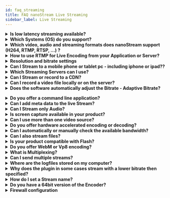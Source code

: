 ```yaml
---
id: faq_streaming
title: FAQ nanoStream Live Streaming
sidebar_label: Live Streaming
---
```


<details><summary><strong>Is low latency streaming available?</strong></summary>

Yes, our nanoStream Cloud software and services support low latency live streaming, on any HTML5 browser with a global scale.

> **NOTES** 
> - End-to-end latency is dependent on all components in the workflow: capture, live encoder, upstream, server/cloud, downstream, player.
> - Latency is primarily based on stream buffers and streaming protocols used. Buffers can happen on all parts of a stream, encoder, streamer, server, CDN and player.
> - The new [nanoStream H5Live player](http://nanocosmos.de/h5live) part of nanoStream Cloud can be used for plugin-free, browser-based low latency playback.
> - The new [nanoStream Webcaster](http://nanocosmos.de/webrtc) broadcaster part of nanoStream Cloud can be used for plugin-free, browser-based low latency broadcast (live encoding).

See also [here](https://www.nanocosmos.de/v4/documentation/live_video_encoder_-_low_latency).

</details>

<details><summary><strong>Which Systems (OS) do you support?</strong></summary>

nanoStream Apps and SDKs are available for different platforms:

- nanoStream Apps/SDKs for Windows, MacOS, iOS, Android
- nanoStream Webcaster broadcaster for all WebRTC-enabled browsers
- nanoStream H5Live Player for all HTML5 browsers (desktop and mobile)

</details>

<details><summary><strong>Which video, audio and streaming formats does nanoStream support (H264, RTMP, RTSP, ...) ?</strong></summary>

**nanocosmos supports the following Streaming formats:**

*** Ingest/Upstream from Live Sources:

- RTMP with H264 Video and AAC Audio (nanoStream Apps/SDKs or 3rd party software/hardware)
- nanoStream Webcaster (browser based)
- SRT 
- Other formats upon request, e.g. RTSP, H265, VP9

*** Playback/Downstream:

- H5Live (unique live streaming with ultra-low-latencyy on all browsers)
- HLS (ultra-low latency based on H5Live)
- RTMP

For plugin-free operation and mobile devices, the built-in hardware codecs are supported (H264 Video, AAC Audio).

**** Other platforms / native

The following formats are supported for some platforms only upon request (Windows):
- RTSP (server mode without streaming server)
- UDP-TS / MPEG2-TS (point-to-point and Multicast)
- MPEG-2 Video, including IMX and XDCAM-HD
- MP4 
- MPEG-PS and TS
- MXF

</details>

<details><summary><strong>How to use RTMP for Live Encoding from your Application or Server?</strong></summary>

RTMP is originally developed for live streaming with the Flash player. It is not suitable or recommended for playback.
 However, RTMP is still a valid and suitable format for live encoding and broadcast from your camera source. Most Live Encoder software, hardware and servers support RTMP.

### RTMP Structure
RTMP is based on the following URL format:

```
rtmp://servername:port/application/streamname
```
The port is optional and `1935` by default.

Example to stream to nanoStream Cloud:
```
rtmp:/bintu-stream.nanocosmos.de/live/XXXX-YYYY
```
The “rtmp application” is “live”, the “stream name” is XXXX-YYYY

Sometimes the RTMP URL is split into the base URL and the stream name like this:
```
URL: rtmp:/bintu-stream.nanocosmos.de/live
Stream Name: XXXX-YYYY
```
With nanoStream Cloud, you get this information with the bintu API or dashboard (https://bintu.nanocosmos.de).

Some software and server applications require a username and password. This rtmp-specific proprietary information is not support by nanoStream Cloud. By default, you do not need username and password. For adding security, you can use web hooks and tokens. See separate docs.

-----
### Playback
RTMP Playback has been supported by the Flash player in Browsers, which is now outdated. Some native apps still support RTMP playback. For a better user experience, we recommend using our nanoStream H5Live player running on all HTML5 browsers.
</details>

<details><summary><strong>Resolution and bitrate settings</strong></summary>

The primary quality impact is done by the pixel resolution (e.g. `1280×720`) and the video encoder bitrate.

> **NOTE:** 
> - For live streams, a constant pixel resolution is required, as most streaming and playback environments do not support changing resolutions.
> - Video Encoding Quality is very much dependent on the content! Static content with little movement and structure is much better to compress than moving content.
> - Mobile networks have limited bandwidth and usually lead to a quality impact of a stream. If you set a high bitrate which cannot be delivered through the network, you will get buffering impacts.

The choice of the resolution and bitrate is highly dependent on your requirements and expected quality results. There are different options to choose from, you can always adjust settings according to your needs.

It is highly recommended to run your own tests based on typical content, and approve by your own quality expectations.

**Here is some general information:**

- Standard resolutions: `640×480 (4:3)` or `640×360 (16:9)`, up to `720×576 (4:3)`. <br> *Recommended bitrate:* min. `300-500 kBits/s` for medium quality, `1000 kBit/s` for high quality
- HD resolution: `1280×720 (=720p)`. <br>*Recommended bitrates:* `600-1000 kBits/s` for low/medium quality,  `1000-2000 kBits/s` for high quality
- Full HD: `1920×1080`,  `2-3 MBit/s` and higher
- 4K: up to `3820×2048`, min `6 MBit/s`
- you should configure the camera in the max. resolution you would like to use for streaming
- it never makes sense to up-scale video
- Full HD takes a lot CPU and bandwidth
- for live streaming HD `720` is probably preferrable to `1080`

*Also see the recommendations by Apple, Youtube, Vimeo and Adobe*
- [Apple](https://developer.apple.com/library/ios/technotes/tn2224/_index.html) 
- [Youtube](http://support.google.com/youtube/bin/answer.py?hl=en&answer=1722171) 
- [Vimeo](http://vimeo.com/help/compression) 
- [Adobe](http://www.adobe.com/devnet/adobe-media-server/articles/dynstream_live/popup.html)

-----

### Data Traffic
Data traffic usage is dependent on the overall bitrate sent from the encoder, plus the bitrate received for every viewer. Total traffic usage can be calculated per hour from the bitrate: `bitrate/s * 3600 / 8 = x bytes/h`

**Examples**

*500 kBits/s:*  `500 * 3600 / 8 = 225 MB / hour`

*1000 kBits/s:* `1000 * 3600 / 8 = 450 MB / hour`
</details>

<details><summary><strong>Can I Stream to a mobile phone or tablet pc - including iphone or ipad??</strong></summary>

Streaming to Mobile Devices is simple with nanoStream.

iOS requires `H.264` video and `AAC` audio, which is used by default in nanoStream.

### ENCODER SETTINGS
Video and Audio format should be `H.264` and `AAC`.

Video Encoding Profile can either “`Baseline`”, “`Main`” or “`High`”, dependent on the playback device support.

In earlier iOS revisions, only “`Baseline`” profile worked. Later versions also support Main and High Profiles.

### OUTPUT STREAMING URL
#### H5Live
The unique nanoStream h5Live player supports live playback with ultra-low-latency on all HTML5 browsers. Live Playback in iOS devices requires `HLS` support (“HTTP Live Streaming”).

#### RTMP
Encoder URL: Live URL + Stream Name:

`rtmp://<server>:1935/live+myStream` or `rtmp://<server>:80/live+myStream`

Playback URL on iOS Devices:
iOS support the `HLS` format only with a “playlist.m3u8” played over http or https.

The generic format is:

```http://[server-ip-address]:1935/live/myStream/playlist.m3u8```
> **NOTE:** You should use the H5Live player Javascript library and not directly access this URL.

See additional documentation about nanoStream Cloud and H5Live Server and Player.
</details>

<details><summary><strong>Which Streaming Servers can I use?</strong></summary>

nanoStream LiveVideoEncoder works best in combination with nanoStream Cloud or nanoStream Server software.

nanoStream Cloud offers the best end-to-end user experience for low-latency live streaming worldwide. It includes the unique H5Live player software for all HTML5 browsers.

Additionally, many third party servers or CDN may work, like Akamai, Adobe, Youtube.live, Facebook.live
</details>

<details><summary><strong>Can I Stream or record to a CDN?</strong></summary>

nanoStream Cloud can be used as a low-latency CDN for your interactive live streams. Other CDNs may also work based on RTMP publishing (Akamai, Limelight, Youtube Live, Facebook Live, and more.)
</details>

<details><summary><strong>Can I record a video file locally or on the server?</strong></summary>

Yes, you can either record to a file instead of streaming to a server or stream and record simultaneously. Supported file formats depend on the platform you are working. Usually `MP4` is supported and recommended on all platforms.

- To stream only to file you can set the output url to e.g. `“c:\temp\h264.mp4”`.
- To stream to a server and a file, set the output url for the server and set the output url 2 to e.g. `“c:\temp\h264.mp4”`. by using the DestinationURL2 property or use SetOutputConf() (for an example see [here](https://www.nanocosmos.de/v4/documentation/how_to_stream_to_multiple_urls))

On some nanoStream platforms, it is possible to encode and stream with different quality levels the same time (e.g. Windows, iOS).

It is possible to record a local HiRes / HD file while streaming with low resolutions.

This is also possible in mobile encoders on iOS and Android. Please contact us for details.

-----
#### Is local encoding and recording continued if the internet connection is dropped?

This feature depends on the platform. On Windows, if the option “UseInternalReconnect” is enabled, the local encoding and recording is continued, even if the internet connection is dropped. As of nanoStream version 3.0 this option is enabled by default. See [here](https://www.nanocosmos.de/v4/documentation/live_video_encoder_-_rtmp_reconnect#using_reconnection_to_keep_the_encoder_running) for detailed explanation.

(deprecated:) * configure the server to record the incoming stream, for documentation see [here](https://www.nanocosmos.de/v4/documentation/live_video_encoder_-_server_recording)
</details>

<details><summary><strong>Does the software automatically adjust the Bitrate - Adaptive Bitrate?</strong></summary>

The nanoStream Live Encoder Software has this feature for streams to adjust the bitrate to the existing bandwidth for the rtmp upstream.

See [general information here](https://www.nanocosmos.de/v4/documentation/live_video_encoder_-_adaptive_bitrate) and [plugin information here](https://www.nanocosmos.de/v4/documentation/live_video_encoder_-_plugin_integration_api) for how to enable the adaptive bitrate on the application and nanoStream API level.

[See here for a DirectShow description to dynamically set the bit rate.](https://www.nanocosmos.de/v4/documentation/directshow-adaptive_bitrate)</details>

<details><summary><strong>Do you offer a command line application?</strong></summary>
Yes, a command line encoder is available for both Windows and MacOS.

The command line application has all the features of the nanoStream plugin.
Some settings can be set with command line arguments. All settings can be configured with xml profiles, similar to FMLE.

Note that the mac command line app (like the mac plugin) does not support all features of the win command line app.
</details>

<details><summary><strong>Can I add meta data to the live Stream?</strong></summary>

Yes, you can use the nanoStream or DirectShow API to add Meta Data information to a live RTMP stream. Meta data is partly supported by nanoStream H5Live.

[Here is some info for the Windows version](https://www.nanocosmos.de/v4/documentation/live_video_encoder_-_rtmp_metadata)
</details>

<details><summary><strong>Can I Stream only Audio?</strong></summary>
Yes, that is possible.

### Using the desktop application
1. open the app
2. go to the input tab
3. as video source choose “No Video”
4. configure the rest of the settings to your liking
5. start the stream

### Programmtically
Set the video source to an invalid value: 
```c++
plugin.put_VideoSource(-1);
```
or 
```c++
plugin.VideoSource = -1;
```
</details>

<details><summary><strong>Is screen capture available in your product?</strong></summary>

Yes. There is an screen capture filter in our SDK. You can Capture the Entire Screen, a Region, a single window or you can use the Mouse Follow to capture a area following the mouse.
</details>

<details><summary><strong>Can I use more than one video source?</strong></summary>

Yes, up to two live video sources are supported, including screen capture. Either to stream in 3D or to stream with picture-in-picture mode. The latter mode also supports switching between the two video sources on the fly.
</details>

<details><summary><strong>Do you offer hardware accelerated encoding or decoding?</strong></summary>

Hardware accelerated encoding and decoding is available for the `Intel Quicksync` architecture, and optionally for `Nvidia CUDA`.

</details>

<details><summary><strong>Can I automatically or manually check the available bandwidth?</strong></summary>

A bandwidth check function is available on Desktop and Mobile platforms.

There are different modes available:

- static bandwidth check before streaming
- dynamic bandwidth check during streaming (adaptive bitrate)

</details>


<details><summary><strong>Can I also stream files?</strong></summary>

Yes, following file types are supported as live sources for streaming:
- `mp4`

- `mov`
- `wmv`
- `wma`
- `mpg`
- `m2v`
- `mp3`

>Please note, that there is no 100% guarantee to be able to play all combinations of file >formats and settings, as there are hundreds of combinations of formats available which >playback capabilities are very much dependent on the local system environments.


### How to stream files with the nanoStream API
To stream files, you need to set `VideoSource` to the `value 101` and set `FileSourceFilename` to the `path of the file` (including the file name). 
>See [here](https://docs.nanocosmos.de/docs/nanostream/windows/nanostream_encoder_plugin_api), for further information.


### Seemless switch / Ad insertion into live streams
There is also a special stream mode (set with `SetConfig("UseSourceBridge", "1")`), with which it is possible to stream from a video source (e.g. a webcam) and play files on demand during the streaming. This can be used to play advertisements during a stream for example.

>Available options for this special stream mode are described [here](https://docs.nanocosmos.de/docs/nanostream/windows/nanostream_encoder_plugin_api#advanced-settings-for-extra-module-sourcebridge-using-controlcommand).

</details>

<details><summary><strong>Is your product compatible with Flash?</strong></summary>

Flash is an outdated technology but still sometimes used.

nanoStream is compatible with the `RTMP streaming protocol`, which is independent from Flash.

>With `H5Live`, you can go completely plugin-free on all devices without using Flash.
</details>

<details><summary><strong>Do you offer WebM or Vp8 encoding?</strong></summary>

Some nanoStream platforms also support `VP8`, `VP9` and other codecs.
nanoStream Webcaster supports `VP8`, `VP9` and `H.264`.

Please contact us for details.

</details>

<details><summary><strong>What is Multiplexing?</strong></summary>

For Video/Audio Encoding and Streaming, Multiplexing means combining the Video and Audio data into a common container or stream. There are several multiplexing standards available, dependent on the application and system environment.

### Example Multiplexing Standards:

**File Formats:**

- `MPEG TS` (transport stream) - used for broadcast and streaming
- `MPEG PS` (program stream) - used for local storage and DVD
- `MP4` (ISO File Format)

**Streaming Formats:**

- `RTMP` (Realtime Message Protocol)
- `RTP` (Realtime Protocol)

> See also [the wikipedia article](http://en.wikipedia.org/wiki/Multiplexing#Video_processing)

</details>

<details><summary><strong>Can I send multiple streams?</strong></summary>

Yes, since `nanostream 3.0` this is possible with the applications and the `nanoStream API`.

> See [here](https://www.nanocosmos.de/v4/documentation/how_to_stream_to_several_urls_simultaneously), for a simple API sample code.
> 
</details>

<details><summary><strong>Where are the logfiles stored on my computer?</strong></summary>

follow these steps to [enable event logging for live video encoder](https://www.nanocosmos.de/v4/documentation/live_video_encoder_-_event_logging)

or

follow these steps to [enable logging for the browser plugin](https://www.nanocosmos.de/v4/documentation/how_do_i_enable_logging_for_the_plugin)

and set `"LogToFile"` to an existing folder, e.g.: 
```
"C:\temp\audiovolume.log"
```
the name of the file is specified and the files are located in the path you specified.

> continue following the instructions for [plugin logging](https://www.nanocosmos.de/v4/documentation/how_do_i_enable_logging_for_the_plugin) or [encoder logging](https://www.nanocosmos.de/v4/documentation/live_video_encoder_-_event_logging)
</details>


<details><summary><strong>Why does the plugin in some cases stream with a lower bitrate then specified?
</strong></summary>

The plugin queries the camera device for the supported resolutions, framerates and colorspaces. If the camera reports the values, which it actually supports, the plugin would choose a supported capture mode of the camera. The resulting bitrate should be equal to the specified bitrate.

But, if the camera reports, that it is capable of delivering e.g. `30 frames` for a resolution of `640×480`, the plugin assumes that the camera will send `30 frames`. If the actual frame rate is then lower (e.g. `15 fps`) the bitrate will be the half of the specified bitrate.

That is to keep the quality specified by the user. Another reason for a lower bitrate is, that the lower framerate could be a cause of high cpu load or a low bandwidth. If the plugin would adjust the bitrate in this case, the framerate would be even lower in the process, which in turn would lead the plugin to increase the bitrate again, which in turn would lower the framerate, etc.

>Also keep in mind that the lighting conditions can have a huge effect on the frame rate of the >camera. We have several webcams delivering only half of the frame rate, if it is too dark.

</details>

<details><summary><strong>How do I set a Stream name?</strong></summary>

RTMP Streams:

example url:
```
rtmp://localhost/live+myStream
```
or
```
rtmp://localhost/live/myStream
```
"myStream" represents the stream name.



**Using bintu.live / nanoStream Cloud**
bintu.live creates stream names for you which you can use for live streaming with nanoStream Cloud.

**Using the desktop application**

1. open the app
2. go to the `output tab`
3. insert the url and the stream name in the `output url edit field`
4. the stream name is the part of the whole url, which comes after the `"+"` or the last `"/"`

**Setting the stream name programmatically**
The stream name is always set with the rest of the url. 

For the stream name `"myStream"` you would do:

(Windows API:)

```c++
plugin.put_DestinationURL("rtmp:localhost/live+myStream") 
```

or 

```c++
plugin.DestinationURL("rtmp:localhost/live+myStream")
```

you can also use `"SetOutputURL"` or `"AddOutput"`.

</details>

<details><summary><strong>Do you have a 64bit version of the Encoder?</strong></summary>

Yes, we do have a 64 bit version available as an upgrade to the existing package.

</details>

<details><summary><strong>Firewall configuration</strong></summary>

Firewalls are sometimes sensitive to streaming protocols.
Here is some general advice, please contact us for details.

>**H5Live Playback**<br>
>H5Live playback is connected over https, port `443`, or http, ports `8180` and `8181`
>
>**Mp4 File Playback**<br>
>MP4 File playback is connected over https, port `443`, or http, port `8080`
>
>**RTMP Playback and Ingest**<br>
>RTMP is using ports `1935` or `80`
>
>**WebRTC**<br>
>WebRTC is using ports `https/443` for API calls, port `80` for turn (udp and tcp), and ports `40000-50000` over UDP.
</details

